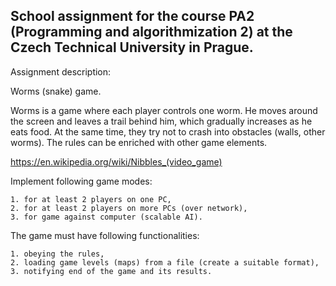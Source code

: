 ## School assignment for the course PA2 (Programming and algorithmization 2) at the Czech Technical University in Prague.

Assignment description:

Worms (snake) game.

Worms is a game where each player controls one worm. He moves around the screen and leaves a trail behind him, which gradually increases as he eats food. At the same time, they try not to crash into obstacles (walls, other worms). The rules can be enriched with other game elements.

https://en.wikipedia.org/wiki/Nibbles_(video_game)

Implement following game modes:

	1. for at least 2 players on one PC,
	2. for at least 2 players on more PCs (over network),
	3. for game against computer (scalable AI).

The game must have following functionalities:

	1. obeying the rules,
	2. loading game levels (maps) from a file (create a suitable format),
	3. notifying end of the game and its results.


